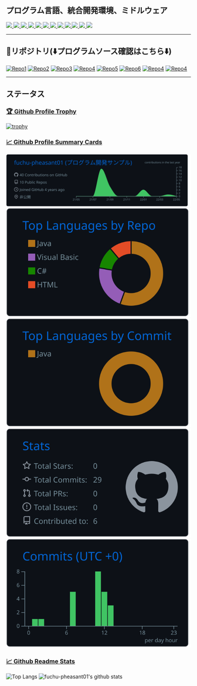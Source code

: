 ## プログラム言語、統合開発環境、ミドルウェア  
<a href="https://visualstudio.microsoft.com/ja/" target="_blank" rel="noopener noreferrer">
<img src="https://img.shields.io/badge/-Microsoft Visual Studio-5C2D91.svg?logo=visual-studio&style=plastic" height="25">
</a>
<a href="https://visualstudio.microsoft.com/ja/" target="_blank" rel="noopener noreferrer">
<img src="https://img.shields.io/badge/-Visual Basic .NET-512BD4.svg?logo=.net&style=plastic" height="25">
</a>
<a href="https://visualstudio.microsoft.com/ja/" target="_blank" rel="noopener noreferrer">
<img src="https://img.shields.io/badge/-C Sharp-239120.svg?logo=csharp&style=plastic" height="25">
</a>
<a href="https://www.eclipse.org/" target="_blank" rel="noopener noreferrer">
<img src="https://img.shields.io/badge/-Eclipse Foundation-2C2255.svg?logo=eclipseide&style=plastic" height="25">
</a>
<a href="https://www.oracle.com/jp/java/" target="_blank" rel="noopener noreferrer">
<img src="https://img.shields.io/badge/-Java-007396.svg?logo=java&style=plastic" height="25">  
</a>
<a href="https://www.php.net/" target="_blank" rel="noopener noreferrer">
<img src="https://img.shields.io/badge/-PHP-777BB4.svg?logo=php&style=plastic" height="25">  
</a>
<a href="https://www.microsoft.com/ja-jp/sql-server/sql-server-2019" target="_blank" rel="noopener noreferrer">
<img src="https://img.shields.io/badge/-Microsoft SQL Server-777700.svg?logo=microsoft-sql-server&style=plastic" height="25">
</a>
<a href="https://www.postgresql.org/" target="_blank" rel="noopener noreferrer">
<img src="https://img.shields.io/badge/-PostgreSQL-4169E1.svg?logo=postgresql&style=plastic" height="25">
</a>
<a href="https://hibernate.org/" target="_blank" rel="noopener noreferrer">
<img src="https://img.shields.io/badge/-Hibernate-59666C.svg?logo=hibernate&style=plastic" height="25">
</a>
<a href="https://spring.io/projects/spring-boot" target="_blank" rel="noopener noreferrer">
<img src="https://img.shields.io/badge/-Spring Boot-6DB33F.svg?logo=spring-boot&style=plastic" height="25">
</a>
<a href="http://tomcat.apache.org/" target="_blank" rel="noopener noreferrer">
<img src="https://img.shields.io/badge/-Apache Tomcat-F8DC75.svg?logo=apache-tomcat&style=plastic" height="25">
</a>
<a href="https://maven.apache.org/" target="_blank" rel="noopener noreferrer">
<img src="https://img.shields.io/badge/-Apache Maven-C71A36.svg?logo=apache-maven&style=plastic" height="25">
</a>

***

## :stars:リポジトリ(:arrow_down:プログラムソース確認はこちら:arrow_down:)  
[![Repo1](https://github-readme-stats.vercel.app/api/pin/?username=fuchu-pheasant01&repo=MyBatisDesktopSqlSvr&theme=nord)](https://github.com/fuchu-pheasant01/MyBatisDesktopSqlSvr)
[![Repo2](https://github-readme-stats.vercel.app/api/pin/?username=fuchu-pheasant01&repo=JavaFxSample&theme=nord)](https://github.com/fuchu-pheasant01/JavaFxSample)
[![Repo3](https://github-readme-stats.vercel.app/api/pin/?username=fuchu-pheasant01&repo=WpfStarterLearning&theme=nord)](https://github.com/fuchu-pheasant01/WpfStarterLearning)
[![Repo4](https://github-readme-stats.vercel.app/api/pin/?username=fuchu-pheasant01&repo=UwpStarterLearning&theme=nord)](https://github.com/fuchu-pheasant01/UwpStarterLearning)
[![Repo5](https://github-readme-stats.vercel.app/api/pin/?username=fuchu-pheasant01&repo=Junit4Sample&theme=nord)](https://github.com/fuchu-pheasant01/Junit4Sample)
[![Repo6](https://github-readme-stats.vercel.app/api/pin/?username=fuchu-pheasant01&repo=Junit5Sample&theme=nord)](https://github.com/fuchu-pheasant01/Junit5Sample)
[![Repo4](https://github-readme-stats.vercel.app/api/pin/?username=fuchu-pheasant01&repo=MsTestSample&theme=nord)](https://github.com/fuchu-pheasant01/MsTestSample)
[![Repo4](https://github-readme-stats.vercel.app/api/pin/?username=fuchu-pheasant01&repo=JavaHashFunction&theme=nord)](https://github.com/fuchu-pheasant01/)

***

## ステータス  
### [:trophy: Github Profile Trophy](https://github.com/ryo-ma/github-profile-trophy)  
[![trophy](https://github-profile-trophy.vercel.app/?username=fuchu-pheasant01&theme=algolia&column=7)](https://github.com/fuchu-pheasant01/github-profile-trophy)

### [:chart_with_upwards_trend: Github Profile Summary Cards](https://github.com/vn7n24fzkq/github-profile-summary-cards)  
[![](https://raw.githubusercontent.com/fuchu-pheasant01/fuchu-pheasant01/master/profile-summary-card-output/github_dark/0-profile-details.svg)](https://github.com/vn7n24fzkq/github-profile-summary-cards)
[![](https://raw.githubusercontent.com/fuchu-pheasant01/fuchu-pheasant01/master/profile-summary-card-output/github_dark/1-repos-per-language.svg)](https://github.com/vn7n24fzkq/github-profile-summary-cards)
[![](https://raw.githubusercontent.com/fuchu-pheasant01/fuchu-pheasant01/master/profile-summary-card-output/github_dark/2-most-commit-language.svg)](https://github.com/vn7n24fzkq/github-profile-summary-cards)
[![](https://raw.githubusercontent.com/fuchu-pheasant01/fuchu-pheasant01/master/profile-summary-card-output/github_dark/3-stats.svg)](https://github.com/vn7n24fzkq/github-profile-summary-cards)
[![](https://raw.githubusercontent.com/fuchu-pheasant01/fuchu-pheasant01/master/profile-summary-card-output/github_dark/4-productive-time.svg)](https://github.com/vn7n24fzkq/github-profile-summary-cards)

### [:chart_with_upwards_trend: Github Readme Stats](https://github.com/anuraghazra/github-readme-stats)  
![Top Langs](https://github-readme-stats.vercel.app/api/top-langs/?username=fuchu-pheasant01&theme=gotham&count_private=true)
![fuchu-pheasant01's github stats](https://github-readme-stats.vercel.app/api?username=fuchu-pheasant01&count_private=true&show_icons=true&theme=gotham)

<!--
**fuchu-pheasant01/fuchu-pheasant01** is a ✨ _special_ ✨ repository because its `README.md` (this file) appears on your GitHub profile.

Here are some ideas to get you started:

- 🔭 I’m currently working on ...
- 🌱 I’m currently learning ...
- 👯 I’m looking to collaborate on ...
- 🤔 I’m looking for help with ...
- 💬 Ask me about ...
- 📫 How to reach me: ...
- 😄 Pronouns: ...
- ⚡ Fun fact: ...
-->
